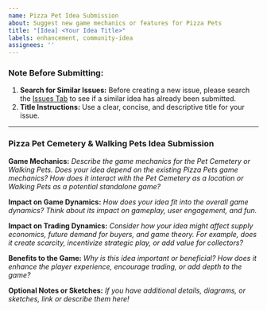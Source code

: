 ```yaml
---
name: Pizza Pet Idea Submission
about: Suggest new game mechanics or features for Pizza Pets
title: "[Idea] <Your Idea Title>"
labels: enhancement, community-idea
assignees: ''
---
```


### **Note Before Submitting:**
1. **Search for Similar Issues:** Before creating a new issue, please search the [Issues Tab](https://github.com/your-username/your-repo/issues) to see if a similar idea has already been submitted.
2. **Title Instructions:** Use a clear, concise, and descriptive title for your issue.

---

### **Pizza Pet Cemetery & Walking Pets Idea Submission**

**Game Mechanics:**
_Describe the game mechanics for the Pet Cemetery or Walking Pets. Does your idea depend on the existing Pizza Pets game mechanics? How does it interact with the Pet Cemetery as a location or Walking Pets as a potential standalone game?_

**Impact on Game Dynamics:**
_How does your idea fit into the overall game dynamics? Think about its impact on gameplay, user engagement, and fun._

**Impact on Trading Dynamics:**
_Consider how your idea might affect supply economics, future demand for buyers, and game theory. For example, does it create scarcity, incentivize strategic play, or add value for collectors?_

**Benefits to the Game:**
_Why is this idea important or beneficial? How does it enhance the player experience, encourage trading, or add depth to the game?_

**Optional Notes or Sketches:**
_If you have additional details, diagrams, or sketches, link or describe them here!_